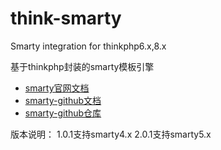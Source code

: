 # think-smarty
Smarty integration for thinkphp6.x,8.x

基于thinkphp封装的smarty模板引擎

- [smarty官网文档](https://www.smarty.net/docs/zh_CN/)
- [smarty-github文档](https://smarty-php.github.io/smarty/)
- [smarty-github仓库](https://github.com/smarty-php/smarty)

版本说明：
1.0.1支持smarty4.x
2.0.1支持smarty5.x

  
